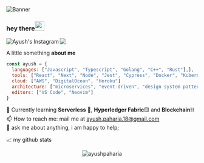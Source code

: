 ![Banner](https://i.postimg.cc/9MT47qDL/Type-3banner.png)

### hey there<img src="https://media.giphy.com/media/hvRJCLFzcasrR4ia7z/giphy.gif" width="25px">

[<img align="left" alt="Ayush's Instagram" src="https://img.shields.io/badge/itsayushh_-30302f?style=for-the-badge&logo=Instagram&logoColor=white"/>](https://instagram.com/itsayushh_)
[<img src="https://img.shields.io/badge/ayushpaharia-30302f?style=for-the-badge&logo=linkedin"/>](https://linkedin.com/in/ayushpaharia)

A little something **about me**

```javascript
const ayush = {
  languages: ["Javascript", "Typescript", "Golang", "C++", "Rust"],],
  tools: ["React", "Next", "Node", "Jest", "Cypress", "Docker", "Kubernetes"],
  cloud: ["AWS", "DigitalOcean", "Heroku"]
  architecture: ["microservices", "event-driven", "design system pattern"],
  editors: ["VS Code", "Neovim"] 
}
```

🔭 Currently learning  **Serverless** 🔼, **Hyperledger Fabric**🟨 and **Blockchain**⛓️\
📫 How to reach me: mail me at [ayush.paharia.18@gmail.com](mailto:ayush.paharia.18@gmail.com)\
💬 ask me about anything, i am happy to help;

📈 my github stats
<p align="center"> <img src="https://github-readme-stats.vercel.app/api?username=ayushpaharia&show_icons=true&theme=gotham" alt="ayushpaharia" /></p>
